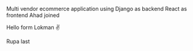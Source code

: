 Multi vendor ecommerce application using 
Django as backend 
React as frontend
Ahad joined

Hello form Lokman ✌

Rupa last
